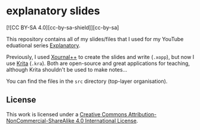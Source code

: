 # explanatory slides

[![CC BY-SA 4.0][cc-by-sa-shield]][cc-by-sa]

This repository contains all of my slides/files that I used for my YouTube eduational series [Explanatory](https://youtube.com/playlist?list=PLo9XlrGEbSgj1YFpL378x3AzjmfjVzidu&si=u2IMjLpFo44J5s8S).

Previously, I used [Xournal++](https://xournalpp.github.io/) to create the slides and write (`.xopp`), but now I use [Krita](https://krita.org/en/) (`.kra`). Both are open-source and great applications for teaching, although Krita shouldn't be used to make notes...

You can find the files in the `src` directory (top-layer organisation).

## License

This work is licensed under a [Creative Commons Attribution-NonCommercial-ShareAlike 4.0 International License](http://creativecommons.org/licenses/by-nc-sa/4.0/).
